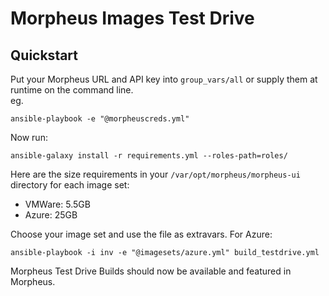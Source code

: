 # Morpheus Images Test Drive

## Quickstart

Put your Morpheus URL and API key into `group_vars/all` or supply them at runtime  on the command line.  
eg. 
```
ansible-playbook -e "@morpheuscreds.yml"
```

Now run:
```
ansible-galaxy install -r requirements.yml --roles-path=roles/
```

Here are the size requirements in your `/var/opt/morpheus/morpheus-ui` directory for each image set:

- VMWare: 5.5GB
- Azure: 25GB

Choose your image set and use the file as extravars.  For Azure:
```
ansible-playbook -i inv -e "@imagesets/azure.yml" build_testdrive.yml
```

Morpheus Test Drive Builds should now be available and featured in Morpheus.